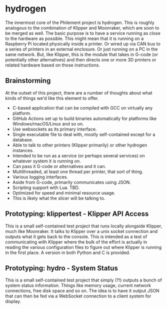 # hydrogen
The innermost core of the Philement project is hydrogen. This is roughly analogous to the combination of Klipper and Moonraker, which are soon to be merged as well. The basic purpose is to have a service running as close to the hardware as possible. This might mean that it is running on a Raspberry Pi located physically inside a printer. Or wired up via CAN bus to a series of printers in an external enclosure. Or just running on a PC in the same network. But, like Klipper, this is the module that takes in G-code (or potentially other alternatives) and then directs one or more 3D printers or related hardware based on those instructions.

## Brainstorming
At the outset of this project, there are a number of thoughts about what kinds of things we'd like this element to offer.

- C-based application that can be compiled with GCC on virtually any platform.
- GitHub Actions set up to build binaries automatically for platforms like Windows/macOS/Linux and so on.
- Use websockets as its primary interface.
- Single executable file to deal with, mostly self-contained except for a database.
- Able to talk to other printers (Klipper primarily) or other hydrogen instances.
- Intended to be run as a service (or perhaps several services) on whatever system it is running on.
- Can pass it G-code or alternatives and it can.
- Multithreaded, at least one thread per printer, that sort of thing.
- Various logging interfaces.
- Aside from G-code, primarily communicates using JSON.
- Scripting support with Lua. TBD.
- Optimized for speed and minimal resource usage.
- This is likely what the slicer will be talking to.

## Prototyping: klippertest - Klipper API Access
This is a small self-contained test project that runs locally alongside Klipper, much like Moonraker. It talks to Klipper over a unix socket connection and outputs what it gets back to the console. 
This is intended as a test of communicating with Klipper where the bulk of the effort is actually in reading the various configuration files to figure out where Klipper is running in the first place. 
A version in both Python and C is provided.

## Prototyping: hydro - System Status
This is a small self-contained test project that simply (?!) outputs a bunch of system status information. Things like memory usage, current network connections, free disk space and so on. The idea is
to have it output JSON that can then be fed via a WebSocket connection to a client system for display.
